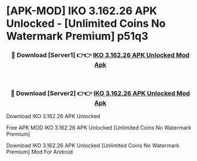 # [APK-MOD] IKO 3.162.26 APK Unlocked - [Unlimited Coins No Watermark Premium] p51q3



<div align="center">
<h3>🔴 Download [Server1] 👉👉 <a href="https://momento.my/?title=IKO_3.162.26_APK_Unlocked">IKO 3.162.26 APK Unlocked Mod Apk</a></h3><br>

<h3>🔴 Download [Server2] 👉👉 <a href="https://momento.my/?title=IKO_3.162.26_APK_Unlocked">IKO 3.162.26 APK Unlocked Mod Apk</a></h3>
</div>



Download IKO 3.162.26 APK Unlocked 

Free APK MOD IKO 3.162.26 APK Unlocked [Unlimited Coins No Watermark Premium]

Download IKO 3.162.26 APK Unlocked [Unlimited Coins No Watermark Premium] Mod For Android
